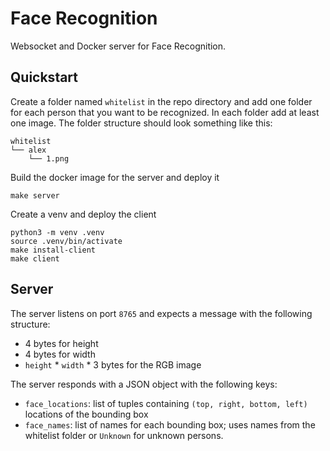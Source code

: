 # Face Recognition

Websocket and Docker server for Face Recognition.

## Quickstart

Create a folder named `whitelist` in the repo directory and add one folder for
each person that you want to be recognized. In each folder add at least one image.
The folder structure should look something like this:

```
whitelist
└── alex
    └── 1.png
```

Build the docker image for the server and deploy it

```console
make server
```

Create a venv and deploy the client

```console
python3 -m venv .venv
source .venv/bin/activate
make install-client
make client
```

## Server

The server listens on port `8765` and expects a message with the following structure:

- 4 bytes for height
- 4 bytes for width
- `height` * `width` * 3 bytes for the RGB image

The server responds with a JSON object with the following keys:

- `face_locations`: list of tuples containing `(top, right, bottom, left)` locations of the bounding box
- `face_names`: list of names for each bounding box; uses names from the whitelist folder or `Unknown` for unknown persons.

